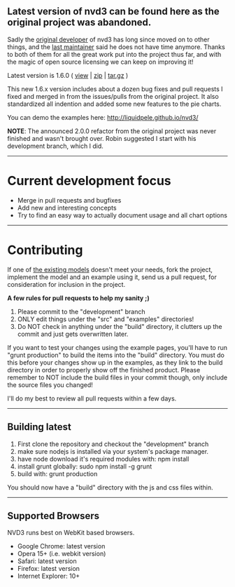 
## Latest version of nvd3 can be found here as the original project was abandoned.

Sadly the [original developer](https://github.com/bobmonteverde) of nvd3 has long since moved on to other things, and the
[last maintainer](https://github.com/robinfhu) said he does not have time anymore.  Thanks to both of them for all the
great work put into the project thus far, and with the magic of open source licensing
we can keep on improving it!

Latest version is 1.6.0 ( [view](https://github.com/liquidpele/nvd3/tree/1.6.0/build) | [zip](https://github.com/liquidpele/nvd3/zipball/1.6.0) | [tar.gz](https://github.com/liquidpele/nvd3/tarball/1.6.0) )

This new 1.6.x version includes about a dozen bug fixes and pull requests I fixed and merged in
from the issues/pulls from the original project.  It also standardized all indention and added
some new features to the pie charts.

You can demo the examples here:  http://liquidpele.github.io/nvd3/

**NOTE**: The announced 2.0.0 refactor from the original project was never finished and wasn't brought over.
Robin suggested I start with his development branch, which I did.

---

# Current development focus

- Merge in pull requests and bugfixes
- Add new and interesting concepts
- Try to find an easy way to actually document usage and all chart options

---

# Contributing

If one of [the existing models](https://github.com/liquidpele/nvd3/tree/development/src/models)
doesn't meet your needs, fork the project, implement the model and an example using it,
send us a pull request, for consideration for inclusion in the project.

**A few rules for pull requests to help my sanity ;)**

1. Please commit to the "development" branch
2. ONLY edit things under the "src" and "examples" directories!
3. Do NOT check in anything under the "build" directory, it clutters up the commit and just gets overwritten later.

If you want to test your changes using the example pages,
you'll have to run "grunt production" to build the items into the "build" directory.
You must do this before your changes show up in the examples, as they link to the build directory
in order to properly show off the finished product.
Please remember to NOT include the build files in your commit though,
only include the source files you changed!

I'll do my best to review all pull requests within a few days.

---

## Building latest

1. First clone the repository and checkout the "development" branch
2. make sure nodejs is installed via your system's package manager.
3. have node download it's required modules with:  npm install
4. install grunt globally:  sudo npm install -g grunt
5. build with:  grunt production

You should now have a "build" directory with the js and css files within.

---

## Supported Browsers
NVD3 runs best on WebKit based browsers.

* Google Chrome: latest version
* Opera 15+ (i.e. webkit version)
* Safari: latest version
* Firefox: latest version
* Internet Explorer: 10+
